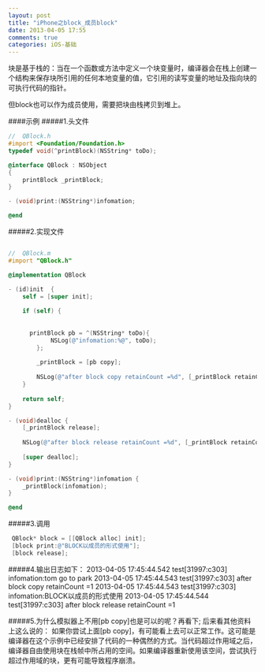 ```yaml
---
layout: post
title: "iPhone之block_成员block"
date: 2013-04-05 17:55
comments: true
categories: iOS-基础
---
```



块是基于栈的：当在一个函数或方法中定义一个块变量时，编译器会在栈上创建一个结构来保存块所引用的任何本地变量的值，它引用的读写变量的地址及指向块的可执行代码的指针。
  
  但block也可以作为成员使用，需要把块由栈拷贝到堆上。

####示例
#####1.头文件
```objective-c
//  QBlock.h
#import <Foundation/Foundation.h>
typedef void(^printBlock)(NSString* toDo);

@interface QBlock : NSObject
{
    printBlock _printBlock;
}

- (void)print:(NSString*)infomation;

@end

```

#####2.实现文件

```objective-c

//  QBlock.m
#import "QBlock.h"

@implementation QBlock

- (id)init  {
    self = [super init];
    
    if (self) {
        
        
      printBlock pb = ^(NSString* toDo){
            NSLog(@"infomation:%@", toDo);
        };
        
        _printBlock = [pb copy];
        
        NSLog(@"after block copy retainCount =%d", [_printBlock retainCount]); 
    }
    
    return self;
}

- (void)dealloc {
    [_printBlock release];
    
    NSLog(@"after block release retainCount =%d", [_printBlock retainCount]);
    
    [super dealloc];
}

- (void)print:(NSString*)infomation {
    _printBlock(infomation);
}

@end
```

#####3.调用

```objective-c
 QBlock* block = [[QBlock alloc] init];
 [block print:@"BLOCK以成员的形式使用"];
 [block release];
```
 
#####4.输出日志如下：
	2013-04-05 17:45:44.542 test[31997:c303] infomation:tom go to park
	2013-04-05 17:45:44.543 test[31997:c303] after block copy retainCount =1
	2013-04-05 17:45:44.543 test[31997:c303] infomation:BLOCK以成员的形式使用
	2013-04-05 17:45:44.544 test[31997:c303] after block release retainCount =1


#####5.为什么模拟器上不用[pb copy]也是可以的呢？再看下;
后来看其他资料上这么说的：
如果你尝试上面[pb copy]，有可能看上去可以正常工作。这可能是编译器在这个示例中已经安排了代码的一种偶然的方式。当代码超过作用域之后，编译器自由使用块在栈帧中所占用的空间。如果编译器重新使用该空间，尝试执行超过作用域的块，更有可能导致程序崩溃。

